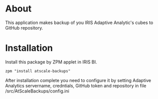 # About
This application makes backup of you IRIS Adaptive Analytic's cubes to GitHub repository.

# Installation
Install this package by ZPM applet in IRIS BI.
```
zpm "install atscale-backups"
```
After installation complete you need to configure it by setting Adaptive Analytics servername, credntials, GitHub token and repository in file /src/AtScaleBackups/config.ini
